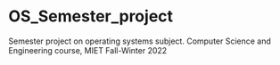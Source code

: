 # OS_Semester_project
Semester project on operating systems subject. Computer Science and Engineering course, MIET Fall-Winter 2022
